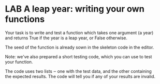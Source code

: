 # LAB   A leap year: writing your own functions

Your task is to write and test a function which takes one argument (a year) and returns True if the year is a leap year, or False otherwise.

The seed of the function is already sown in the skeleton code in the editor.

Note: we've also prepared a short testing code, which you can use to test your function.

The code uses two lists ‒ one with the test data, and the other containing the expected results. The code will tell you if any of your results are invalid.
